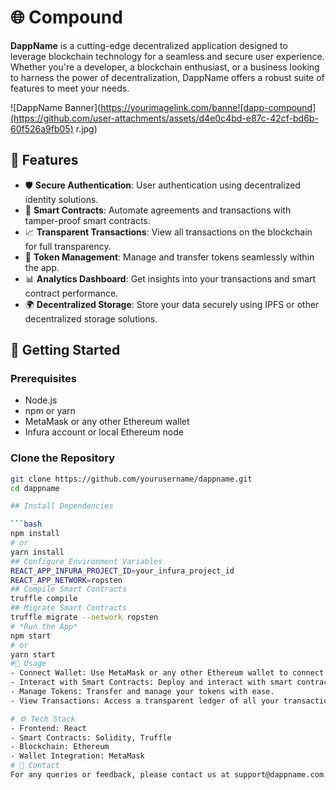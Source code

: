 # 🌐 **Compound**

**DappName** is a cutting-edge decentralized application designed to leverage blockchain technology for a seamless and secure user experience. Whether you're a developer, a blockchain enthusiast, or a business looking to harness the power of decentralization, DappName offers a robust suite of features to meet your needs.

![DappName Banner](https://yourimagelink.com/banne![dapp-compound](https://github.com/user-attachments/assets/d4e0c4bd-e87c-42cf-bd6b-60f526a9fb05)
r.jpg)

## 🌟 **Features**

- 🛡️ **Secure Authentication**: User authentication using decentralized identity solutions.
- 💼 **Smart Contracts**: Automate agreements and transactions with tamper-proof smart contracts.
- 📈 **Transparent Transactions**: View all transactions on the blockchain for full transparency.
- 🧾 **Token Management**: Manage and transfer tokens seamlessly within the app.
- 📊 **Analytics Dashboard**: Get insights into your transactions and smart contract performance.
- 🌍 **Decentralized Storage**: Store your data securely using IPFS or other decentralized storage solutions.

## 🚀 **Getting Started**

### **Prerequisites**

- Node.js
- npm or yarn
- MetaMask or any other Ethereum wallet
- Infura account or local Ethereum node

### **Clone the Repository**

```bash
git clone https://github.com/yourusername/dappname.git
cd dappname

## Install Dependencies

```bash
npm install
# or
yarn install
## Configure Environment Variables
REACT_APP_INFURA_PROJECT_ID=your_infura_project_id
REACT_APP_NETWORK=ropsten
## Compile Smart Contracts
truffle compile
## Migrate Smart Contracts
truffle migrate --network ropsten
# *Run the App*
npm start
# or
yarn start
#📱 Usage
- Connect Wallet: Use MetaMask or any other Ethereum wallet to connect to the Dapp.
- Interact with Smart Contracts: Deploy and interact with smart contracts directly from the Dapp.
- Manage Tokens: Transfer and manage your tokens with ease.
- View Transactions: Access a transparent ledger of all your transactions.

# ⚙️ Tech Stack
- Frontend: React
- Smart Contracts: Solidity, Truffle
- Blockchain: Ethereum
- Wallet Integration: MetaMask
# 📧 Contact
For any queries or feedback, please contact us at support@dappname.com.
